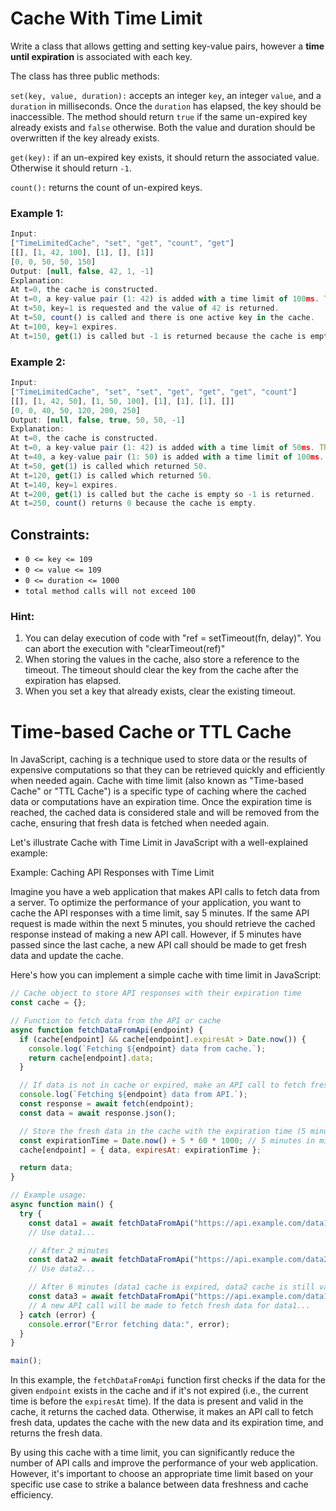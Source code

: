 # Cache With Time Limit

Write a class that allows getting and setting key-value pairs, however a **time until expiration** is associated with each key.

The class has three public methods:

`set(key, value, duration):` accepts an integer `key`, an integer `value`, and a `duration` in milliseconds. Once the `duration` has elapsed, the key should be inaccessible. The method should return `true` if the same un-expired key already exists and `false` otherwise. Both the value and duration should be overwritten if the key already exists.

`get(key):` if an un-expired key exists, it should return the associated value. Otherwise it should return `-1`.

`count():` returns the count of un-expired keys.

### Example 1:

```js
Input:
["TimeLimitedCache", "set", "get", "count", "get"]
[[], [1, 42, 100], [1], [], [1]]
[0, 0, 50, 50, 150]
Output: [null, false, 42, 1, -1]
Explanation:
At t=0, the cache is constructed.
At t=0, a key-value pair (1: 42) is added with a time limit of 100ms. The value doesn't exist so false is returned.
At t=50, key=1 is requested and the value of 42 is returned.
At t=50, count() is called and there is one active key in the cache.
At t=100, key=1 expires.
At t=150, get(1) is called but -1 is returned because the cache is empty.
```

### Example 2:

```js
Input:
["TimeLimitedCache", "set", "set", "get", "get", "get", "count"]
[[], [1, 42, 50], [1, 50, 100], [1], [1], [1], []]
[0, 0, 40, 50, 120, 200, 250]
Output: [null, false, true, 50, 50, -1]
Explanation:
At t=0, the cache is constructed.
At t=0, a key-value pair (1: 42) is added with a time limit of 50ms. The value doesn't exist so false is returned.
At t=40, a key-value pair (1: 50) is added with a time limit of 100ms. A non-expired value already existed so true is returned and the old value was overwritten.
At t=50, get(1) is called which returned 50.
At t=120, get(1) is called which returned 50.
At t=140, key=1 expires.
At t=200, get(1) is called but the cache is empty so -1 is returned.
At t=250, count() returns 0 because the cache is empty.
```

## Constraints:

- `0 <= key <= 109`
- `0 <= value <= 109`
- `0 <= duration <= 1000`
- `total method calls will not exceed 100`

### Hint:

1. You can delay execution of code with "ref = setTimeout(fn, delay)". You can abort the execution with "clearTimeout(ref)"
2. When storing the values in the cache, also store a reference to the timeout. The timeout should clear the key from the cache after the expiration has elapsed.
3. When you set a key that already exists, clear the existing timeout.

# Time-based Cache or TTL Cache

In JavaScript, caching is a technique used to store data or the results of expensive computations so that they can be retrieved quickly and efficiently when needed again. Cache with time limit (also known as "Time-based Cache" or "TTL Cache") is a specific type of caching where the cached data or computations have an expiration time. Once the expiration time is reached, the cached data is considered stale and will be removed from the cache, ensuring that fresh data is fetched when needed again.

Let's illustrate Cache with Time Limit in JavaScript with a well-explained example:

Example: Caching API Responses with Time Limit

Imagine you have a web application that makes API calls to fetch data from a server. To optimize the performance of your application, you want to cache the API responses with a time limit, say 5 minutes. If the same API request is made within the next 5 minutes, you should retrieve the cached response instead of making a new API call. However, if 5 minutes have passed since the last cache, a new API call should be made to get fresh data and update the cache.

Here's how you can implement a simple cache with time limit in JavaScript:

```javascript
// Cache object to store API responses with their expiration time
const cache = {};

// Function to fetch data from the API or cache
async function fetchDataFromApi(endpoint) {
  if (cache[endpoint] && cache[endpoint].expiresAt > Date.now()) {
    console.log(`Fetching ${endpoint} data from cache.`);
    return cache[endpoint].data;
  }

  // If data is not in cache or expired, make an API call to fetch fresh data
  console.log(`Fetching ${endpoint} data from API.`);
  const response = await fetch(endpoint);
  const data = await response.json();

  // Store the fresh data in the cache with the expiration time (5 minutes from now)
  const expirationTime = Date.now() + 5 * 60 * 1000; // 5 minutes in milliseconds
  cache[endpoint] = { data, expiresAt: expirationTime };

  return data;
}

// Example usage:
async function main() {
  try {
    const data1 = await fetchDataFromApi("https://api.example.com/data1");
    // Use data1...

    // After 2 minutes
    const data2 = await fetchDataFromApi("https://api.example.com/data2");
    // Use data2...

    // After 6 minutes (data1 cache is expired, data2 cache is still valid)
    const data3 = await fetchDataFromApi("https://api.example.com/data1");
    // A new API call will be made to fetch fresh data for data1...
  } catch (error) {
    console.error("Error fetching data:", error);
  }
}

main();
```

In this example, the `fetchDataFromApi` function first checks if the data for the given `endpoint` exists in the cache and if it's not expired (i.e., the current time is before the `expiresAt` time). If the data is present and valid in the cache, it returns the cached data. Otherwise, it makes an API call to fetch fresh data, updates the cache with the new data and its expiration time, and returns the fresh data.

By using this cache with a time limit, you can significantly reduce the number of API calls and improve the performance of your web application. However, it's important to choose an appropriate time limit based on your specific use case to strike a balance between data freshness and cache efficiency.
